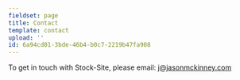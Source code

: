 ```yaml
---
fieldset: page
title: Contact
template: contact
upload: ''
id: 6a94cd01-3bde-46b4-b0c7-2219b47fa908
---
```

To get in touch with Stock-Site, please email: j@jasonmckinney.com